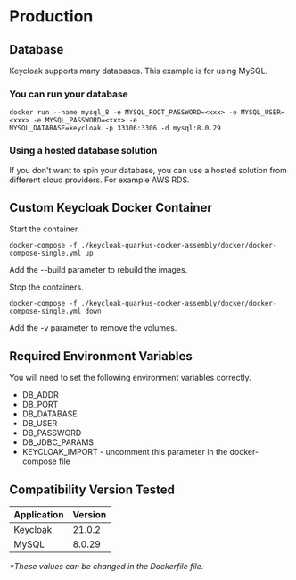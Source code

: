 # Production

## Database

Keycloak supports many databases. This example is for using MySQL.

### You can run your database

```
docker run --name mysql_8 -e MYSQL_ROOT_PASSWORD=<xxx> -e MYSQL_USER=<xxx> -e MYSQL_PASSWORD=<xxx> -e 
MYSQL_DATABASE=keycloak -p 33306:3306 -d mysql:8.0.29
```

### Using a hosted database solution

If you don't want to spin your database, you can use a hosted solution from different cloud providers. For
example AWS RDS.

## Custom Keycloak Docker Container

Start the container.

```
docker-compose -f ./keycloak-quarkus-docker-assembly/docker/docker-compose-single.yml up
```

Add the --build parameter to rebuild the images.

Stop the containers.

```
docker-compose -f ./keycloak-quarkus-docker-assembly/docker/docker-compose-single.yml down
```

Add the -v parameter to remove the volumes.

## Required Environment Variables

You will need to set the following environment variables correctly.

- DB_ADDR
- DB_PORT
- DB_DATABASE
- DB_USER
- DB_PASSWORD
- DB_JDBC_PARAMS
- KEYCLOAK_IMPORT - uncomment this parameter in the docker-compose file

## Compatibility Version Tested

| Application | Version |
|-------------|---------|
| Keycloak    | 21.0.2  |
| MySQL       | 8.0.29  |

_*These values can be changed in the Dockerfile file._
